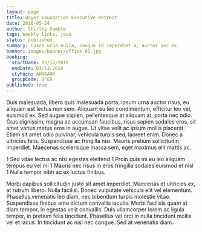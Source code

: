 ```yaml
---
layout: page
title: Boyer Foundation Executive Retreat
date: 2016-05-24
author: Shirley Gamble
tags: weekly links, java
status: published
summary: Fusce urna nulla, congue id imperdiet a, auctor nec ex.
banner: images/banner/office-01.jpg
booking:
  startDate: 03/12/2018
  endDate: 03/13/2018
  ctyhocn: AHNGAHX
  groupCode: BFER
published: true
---
```

Duis malesuada, libero quis malesuada porta, ipsum urna auctor risus, eu aliquam est lectus non sem. Aliquam eu leo condimentum, efficitur leo vel, euismod ex. Sed augue sapien, pellentesque at aliquam at, porta nec odio. Cras dignissim, magna ac accumsan faucibus, risus sapien sodales eros, sit amet varius metus eros in augue. Ut vitae velit ac ipsum mollis placerat. Etiam sit amet odio pulvinar, vehicula turpis sed, laoreet enim. Donec a ultricies felis. Suspendisse ac fringilla nisi. Mauris pretium sollicitudin imperdiet. Maecenas scelerisque massa sem, eget maximus elit mattis ac.

1 Sed vitae lectus ac nisi egestas eleifend
1 Proin quis mi eu leo aliquam tempus eu vel mi
1 Mauris nec risus in eros fringilla sodales euismod et nisl
1 Nulla tempor nibh ac ex luctus finibus.

Morbi dapibus sollicitudin justo sit amet imperdiet. Maecenas et ultricies ex, at rutrum libero. Nulla facilisi. Donec vulputate vehicula elit vel elementum. Phasellus venenatis leo diam, nec bibendum turpis molestie vitae. Suspendisse finibus ante dictum convallis iaculis. Morbi facilisis quam at diam tempor, in egestas velit convallis. Duis ullamcorper lorem ac ligula tempor, in pretium felis tincidunt. Phasellus vel orci in nulla tincidunt mollis vel et lacus. In tincidunt ac nisl nec congue. Sed at venenatis diam.
